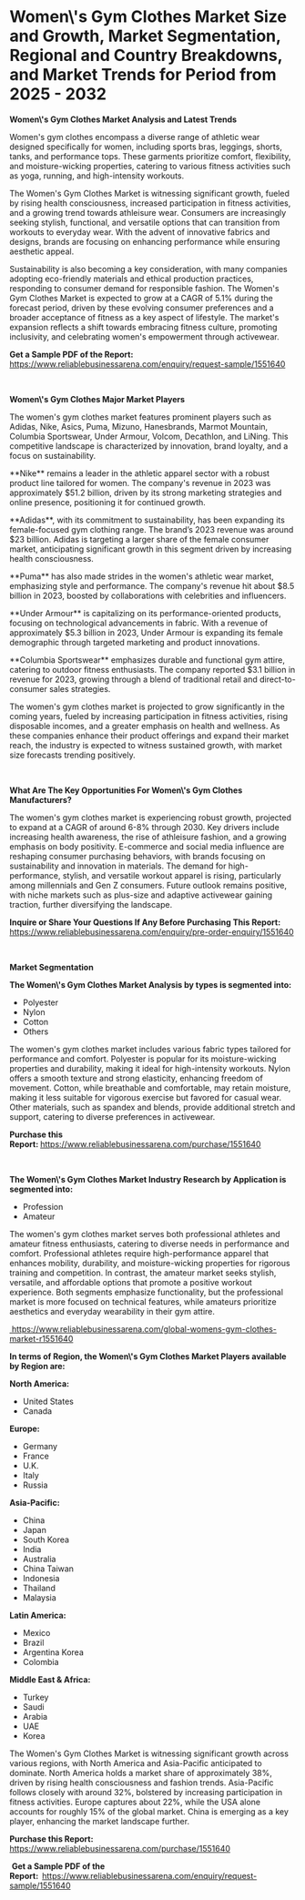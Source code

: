 <p><h1>Women\'s Gym Clothes Market Size and Growth, Market Segmentation, Regional and Country Breakdowns, and Market Trends for Period from 2025 -  2032</h1></p><p><strong>Women\'s Gym Clothes Market Analysis and Latest Trends</strong></p>
<p><p>Women's gym clothes encompass a diverse range of athletic wear designed specifically for women, including sports bras, leggings, shorts, tanks, and performance tops. These garments prioritize comfort, flexibility, and moisture-wicking properties, catering to various fitness activities such as yoga, running, and high-intensity workouts.</p><p>The Women's Gym Clothes Market is witnessing significant growth, fueled by rising health consciousness, increased participation in fitness activities, and a growing trend towards athleisure wear. Consumers are increasingly seeking stylish, functional, and versatile options that can transition from workouts to everyday wear. With the advent of innovative fabrics and designs, brands are focusing on enhancing performance while ensuring aesthetic appeal.</p><p>Sustainability is also becoming a key consideration, with many companies adopting eco-friendly materials and ethical production practices, responding to consumer demand for responsible fashion. The Women's Gym Clothes Market is expected to grow at a CAGR of 5.1% during the forecast period, driven by these evolving consumer preferences and a broader acceptance of fitness as a key aspect of lifestyle. The market's expansion reflects a shift towards embracing fitness culture, promoting inclusivity, and celebrating women's empowerment through activewear.</p></p>
<p><strong>Get a Sample PDF of the Report:&nbsp;</strong> <a href="https://www.reliablebusinessarena.com/enquiry/request-sample/1551640?utm_campaign=3319&utm_medium=2&utm_source=Github&utm_content=ia&utm_term=15042025&utm_id=womens-gym-clothes">https://www.reliablebusinessarena.com/enquiry/request-sample/1551640</a></p>
<p>&nbsp;</p>
<p><strong>Women\'s Gym Clothes Major Market Players</strong></p>
<p><p>The women's gym clothes market features prominent players such as Adidas, Nike, Asics, Puma, Mizuno, Hanesbrands, Marmot Mountain, Columbia Sportswear, Under Armour, Volcom, Decathlon, and LiNing. This competitive landscape is characterized by innovation, brand loyalty, and a focus on sustainability.</p><p>**Nike** remains a leader in the athletic apparel sector with a robust product line tailored for women. The company's revenue in 2023 was approximately $51.2 billion, driven by its strong marketing strategies and online presence, positioning it for continued growth.</p><p>**Adidas**, with its commitment to sustainability, has been expanding its female-focused gym clothing range. The brand’s 2023 revenue was around $23 billion. Adidas is targeting a larger share of the female consumer market, anticipating significant growth in this segment driven by increasing health consciousness.</p><p>**Puma** has also made strides in the women's athletic wear market, emphasizing style and performance. The company's revenue hit about $8.5 billion in 2023, boosted by collaborations with celebrities and influencers.</p><p>**Under Armour** is capitalizing on its performance-oriented products, focusing on technological advancements in fabric. With a revenue of approximately $5.3 billion in 2023, Under Armour is expanding its female demographic through targeted marketing and product innovations.</p><p>**Columbia Sportswear** emphasizes durable and functional gym attire, catering to outdoor fitness enthusiasts. The company reported $3.1 billion in revenue for 2023, growing through a blend of traditional retail and direct-to-consumer sales strategies.</p><p>The women's gym clothes market is projected to grow significantly in the coming years, fueled by increasing participation in fitness activities, rising disposable incomes, and a greater emphasis on health and wellness. As these companies enhance their product offerings and expand their market reach, the industry is expected to witness sustained growth, with market size forecasts trending positively.</p></p>
<p>&nbsp;</p>
<p><strong>What Are The Key Opportunities For Women\'s Gym Clothes Manufacturers?</strong></p>
<p><p>The women's gym clothes market is experiencing robust growth, projected to expand at a CAGR of around 6-8% through 2030. Key drivers include increasing health awareness, the rise of athleisure fashion, and a growing emphasis on body positivity. E-commerce and social media influence are reshaping consumer purchasing behaviors, with brands focusing on sustainability and innovation in materials. The demand for high-performance, stylish, and versatile workout apparel is rising, particularly among millennials and Gen Z consumers. Future outlook remains positive, with niche markets such as plus-size and adaptive activewear gaining traction, further diversifying the landscape.</p></p>
<p><strong>Inquire or Share Your Questions If Any Before Purchasing This Report:</strong> <a href="https://www.reliablebusinessarena.com/enquiry/pre-order-enquiry/1551640?utm_campaign=3319&utm_medium=2&utm_source=Github&utm_content=ia&utm_term=15042025&utm_id=womens-gym-clothes">https://www.reliablebusinessarena.com/enquiry/pre-order-enquiry/1551640</a></p>
<p>&nbsp;</p>
<p><strong>Market Segmentation</strong></p>
<p><strong>The Women\'s Gym Clothes Market Analysis by types is segmented into:</strong></p>
<p><ul><li>Polyester</li><li>Nylon</li><li>Cotton</li><li>Others</li></ul></p>
<p><p>The women's gym clothes market includes various fabric types tailored for performance and comfort. Polyester is popular for its moisture-wicking properties and durability, making it ideal for high-intensity workouts. Nylon offers a smooth texture and strong elasticity, enhancing freedom of movement. Cotton, while breathable and comfortable, may retain moisture, making it less suitable for vigorous exercise but favored for casual wear. Other materials, such as spandex and blends, provide additional stretch and support, catering to diverse preferences in activewear.</p></p>
<p><strong>Purchase this Report:&nbsp;</strong><a href="https://www.reliablebusinessarena.com/purchase/1551640?utm_campaign=3319&utm_medium=2&utm_source=Github&utm_content=ia&utm_term=15042025&utm_id=womens-gym-clothes">https://www.reliablebusinessarena.com/purchase/1551640</a></p>
<p>&nbsp;</p>
<p><strong>The Women\'s Gym Clothes Market Industry Research by Application is segmented into:</strong></p>
<p><ul><li>Profession</li><li>Amateur</li></ul></p>
<p><p>The women's gym clothes market serves both professional athletes and amateur fitness enthusiasts, catering to diverse needs in performance and comfort. Professional athletes require high-performance apparel that enhances mobility, durability, and moisture-wicking properties for rigorous training and competition. In contrast, the amateur market seeks stylish, versatile, and affordable options that promote a positive workout experience. Both segments emphasize functionality, but the professional market is more focused on technical features, while amateurs prioritize aesthetics and everyday wearability in their gym attire.</p></p>
<p><a href="https://www.reliablebusinessarena.com/global-womens-gym-clothes-market-r1551640?utm_campaign=3319&utm_medium=2&utm_source=Github&utm_content=ia&utm_term=15042025&utm_id=womens-gym-clothes">&nbsp;https://www.reliablebusinessarena.com/global-womens-gym-clothes-market-r1551640</a></p>
<p><strong>In terms of Region, the Women\'s Gym Clothes Market Players available by Region are:</strong></p>
<p>
    <p> <strong> North America: </strong>
        <ul>
            <li>United States</li>
            <li>Canada</li>
        </ul>
        </p> 
    <p> <strong> Europe: </strong>
        <ul>
            <li>Germany</li>
            <li>France</li>
            <li>U.K.</li>
            <li>Italy</li>
            <li>Russia</li>
        </ul>
        </p> 
    <p> <strong> Asia-Pacific: </strong>
        <ul>
            <li>China</li>
            <li>Japan</li>
            <li>South Korea</li>
            <li>India</li>
            <li>Australia</li>
            <li>China Taiwan</li>
            <li>Indonesia</li>
            <li>Thailand</li>
            <li>Malaysia</li>
        </ul>
        </p> 
    <p> <strong> Latin America: </strong>
        <ul>
            <li>Mexico</li>
            <li>Brazil</li>
            <li>Argentina Korea</li>
            <li>Colombia</li>
        </ul>
        </p> 
    <p> <strong> Middle East & Africa: </strong>
        <ul>
            <li>Turkey</li>
            <li>Saudi</li>
            <li>Arabia</li>
            <li>UAE</li>
            <li>Korea</li>
        </ul>
    </p>
    </p>
<p><p>The Women's Gym Clothes Market is witnessing significant growth across various regions, with North America and Asia-Pacific anticipated to dominate. North America holds a market share of approximately 38%, driven by rising health consciousness and fashion trends. Asia-Pacific follows closely with around 32%, bolstered by increasing participation in fitness activities. Europe captures about 22%, while the USA alone accounts for roughly 15% of the global market. China is emerging as a key player, enhancing the market landscape further.</p></p>
<p><strong>Purchase this Report: </strong><a href="https://www.reliablebusinessarena.com/purchase/1551640?utm_campaign=3319&utm_medium=2&utm_source=Github&utm_content=ia&utm_term=15042025&utm_id=womens-gym-clothes">https://www.reliablebusinessarena.com/purchase/1551640</a></p>
<p>&nbsp;<strong>Get a Sample PDF of the Report:&nbsp;&nbsp;</strong><a href="https://www.reliablebusinessarena.com/enquiry/request-sample/1551640?utm_campaign=3319&utm_medium=2&utm_source=Github&utm_content=ia&utm_term=15042025&utm_id=womens-gym-clothes">https://www.reliablebusinessarena.com/enquiry/request-sample/1551640</a></p>
<p><strong></strong></p>
<p><p></p><p></p><p></p></p>
